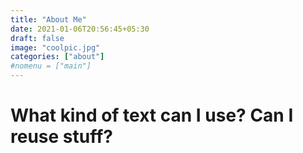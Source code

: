 ```yaml
---
title: "About Me"
date: 2021-01-06T20:56:45+05:30
draft: false
image: "coolpic.jpg"
categories: ["about"]
#nomenu = ["main"]
---
```

# What kind of text can I use? Can I reuse stuff?
